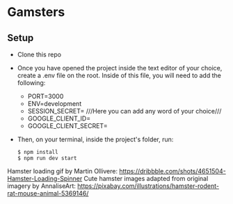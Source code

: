 # Gamsters

## Setup

- Clone this repo
- Once you have opened the project inside the text editor of your choice, create a .env file on the root.
  Inside of this file, you will need to add the following:

  - PORT=3000
  - ENV=development
  - SESSION_SECRET= ///Here you can add any word of your choice///
  - GOOGLE_CLIENT_ID=
  - GOOGLE_CLIENT_SECRET=

- Then, on your terminal, inside the project's folder, run:

  ```shell
  $ npm install
  $ npm run dev start
  ```



Hamster loading gif by Martin Ollivere: https://dribbble.com/shots/4651504-Hamster-Loading-Spinner
Cute hamster images adapted from original imagery by AnnaliseArt: https://pixabay.com/illustrations/hamster-rodent-rat-mouse-animal-5369146/

